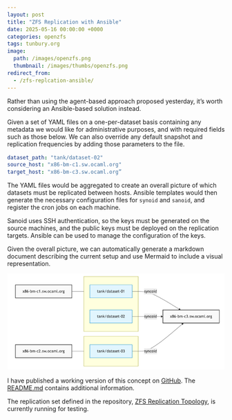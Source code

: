 ```yaml
---
layout: post
title: "ZFS Replication with Ansible"
date: 2025-05-16 00:00:00 +0000
categories: openzfs
tags: tunbury.org
image:
  path: /images/openzfs.png
  thumbnail: /images/thumbs/openzfs.png
redirect_from:
  - /zfs-replcation-ansible/
---
```


Rather than using the agent-based approach proposed yesterday, it’s worth considering an Ansible-based solution instead.

Given a set of YAML files on a one-per-dataset basis containing any metadata we would like for administrative purposes, and with required fields such as those below. We can also override any default snapshot and replication frequencies by adding those parameters to the file.

```yaml
dataset_path: "tank/dataset-02"
source_host: "x86-bm-c1.sw.ocaml.org"
target_host: "x86-bm-c3.sw.ocaml.org”
```

The YAML files would be aggregated to create an overall picture of which datasets must be replicated between hosts. Ansible templates would then generate the necessary configuration files for `synoid` and `sanoid`, and register the cron jobs on each machine.

Sanoid uses SSH authentication, so the keys must be generated on the source machines, and the public keys must be deployed on the replication targets. Ansible can be used to manage the configuration of the keys.

Given the overall picture, we can automatically generate a markdown document describing the current setup and use Mermaid to include a visual representation.

![](/images/zfs-replication-graphic.png)

I have published a working version of this concept on [GitHub](https://github.com/mtelvers/zfs-replication-ansible). The [README.md](https://github.com/mtelvers/zfs-replication-ansible/blob/master/README.md) contains additional information.

The replication set defined in the repository, [ZFS Replication Topology](https://github.com/mtelvers/zfs-replication-ansible/blob/master/docs/replication_topology.md), is currently running for testing.


